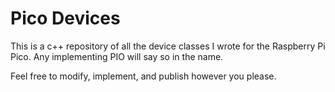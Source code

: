# Pico Devices
This is a c++ repository of all the device classes I wrote for the Raspberry Pi Pico. Any implementing PIO will say so in the name. 

Feel free to modify, implement, and publish however you please.
